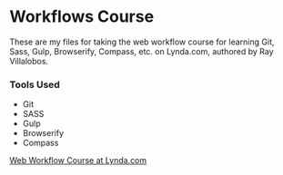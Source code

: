 # Workflows Course

These are my files for taking the web workflow course for learning Git, Sass, Gulp, Browserify, Compass, etc. on Lynda.com, authored by Ray Villalobos.

### Tools Used
* Git
* SASS
* Gulp
* Browserify
* Compass

[Web Workflow Course at Lynda.com](https://www.lynda.com/Web-Design-tutorials/Web-Project-Workflows-Gulp-js-Git-Browserify/154416-2.html)